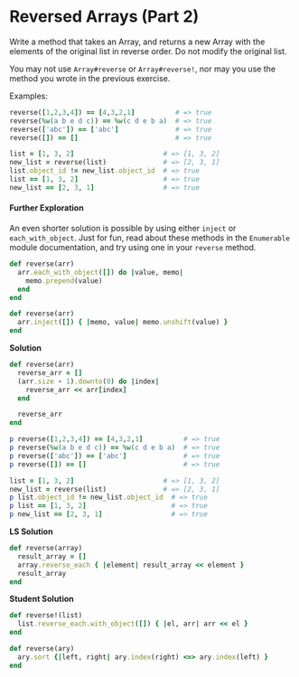 # Reversed Arrays (Part 2)

Write a method that takes an Array, and returns a new Array with the elements of the original list in reverse order. Do not modify the original list.

You may not use `Array#reverse` or `Array#reverse!`, nor may you use the method you wrote in the previous exercise.

Examples:

```ruby
reverse([1,2,3,4]) == [4,3,2,1]          # => true
reverse(%w(a b e d c)) == %w(c d e b a)  # => true
reverse(['abc']) == ['abc']              # => true
reverse([]) == []                        # => true

list = [1, 3, 2]                      # => [1, 3, 2]
new_list = reverse(list)              # => [2, 3, 1]
list.object_id != new_list.object_id  # => true
list == [1, 3, 2]                     # => true
new_list == [2, 3, 1]                 # => true
```

#### Further Exploration

An even shorter solution is possible by using either `inject` or `each_with_object`. Just for fun, read about these methods in the `Enumerable` module documentation, and try using one in your `reverse` method.

```ruby
def reverse(arr)
  arr.each_with_object([]) do |value, memo|
    memo.prepend(value)
  end
end

def reverse(arr)
  arr.inject([]) { |memo, value| memo.unshift(value) }
end
```



**Solution**

```ruby
def reverse(arr)
  reverse_arr = []
  (arr.size - 1).downto(0) do |index|
    reverse_arr << arr[index]
  end

  reverse_arr
end

p reverse([1,2,3,4]) == [4,3,2,1]          # => true
p reverse(%w(a b e d c)) == %w(c d e b a)  # => true
p reverse(['abc']) == ['abc']              # => true
p reverse([]) == []                        # => true

list = [1, 3, 2]                      # => [1, 3, 2]
new_list = reverse(list)              # => [2, 3, 1]
p list.object_id != new_list.object_id  # => true
p list == [1, 3, 2]                     # => true
p new_list == [2, 3, 1]                 # => true
```

**LS Solution**

```ruby
def reverse(array)
  result_array = []
  array.reverse_each { |element| result_array << element }
  result_array
end
```

**Student Solution**

```ruby
def reverse!(list)
  list.reverse_each.with_object([]) { |el, arr| arr << el }
end
```

```ruby
def reverse(ary)
  ary.sort {|left, right| ary.index(right) <=> ary.index(left) }
end
```

